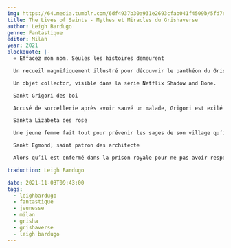 ```yaml
---
img: https://64.media.tumblr.com/6df4937b30a931e2693cfab041f4509b/5fd7eca47625a95b-e5/s640x960/af5adcecf7a42e1c3935e9ae71fc1743f456e768.jpg
title: The Lives of Saints - Mythes et Miracles du Grishaverse
author: Leigh Bardugo
genre: Fantastique
editor: Milan
year: 2021
blockquote: |-
  « Effacez mon nom. Seules les histoires demeurent

  Un recueil magnifiquement illustré pour découvrir le panthéon du Grishaverse

  Un objet collector, visible dans la série Netflix Shadow and Bone.

  Sankt Grigori des boi

  Accusé de sorcellerie après avoir sauvé un malade, Grigori est exilé dans une dangereuse forêt avec une lyre comme seul moyen de défense.

  Sankta Lizabeta des rose

  Une jeune femme fait tout pour prévenir les sages de son village qu’ils sont sur le point de se faire attaquer. Ignorée de tous, elle intercepte les soldats au milieu des champs de roses alentours, qui abritent ses ruches.

  Sankt Egmond, saint patron des architecte

  Alors qu’il est enfermé dans la prison royale pour ne pas avoir respecté ses engagements, Egmond sauve le roi et la reine d’un déluge en faisant pousser un frêne gigantesque depuis sa cellule.

traduction: Leigh Bardugo

date: 2021-11-03T09:43:00
tags:
  - leighbardugo
  - fantastique
  - jeunesse
  - milan
  - grisha
  - grishaverse
  - leigh bardugo
---
```

